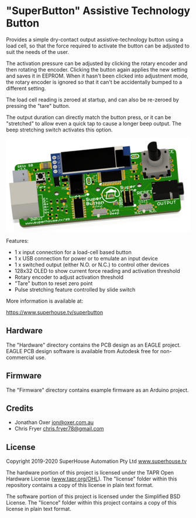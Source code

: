 "SuperButton" Assistive Technology Button
=========================================

Provides a simple dry-contact output assistive-technology
button using a load cell, so that the force required to activate
the button can be adjusted to suit the needs of the user.

The activation pressure can be adjusted by clicking the rotary
encoder and then rotating the encoder. Clicking the button again
applies the new setting and saves it in EEPROM. When it hasn't
been clicked into adjustment mode, the rotary encoder is ignored
so that it can't be accidentally bumped to a different setting.

The load cell reading is zeroed at startup, and can also be
re-zeroed by pressing the "tare" button.

The output duration can directly match the button press, or it
can be "stretched" to allow even a quick tap to cause a longer
beep output. The beep stretching switch activates this option.

![PCB render](Images/SB-v2_1-oblique-render.jpg)

Features:

 * 1 x input connection for a load-cell based button
 * 1 x USB connection for power or to emulate an input device
 * 1 x switched output (either N.O. or N.C.) to control other devices
 * 128x32 OLED to show current force reading and activation threshold
 * Rotary encoder to adjust activation threshold
 * "Tare" button to reset zero point
 * Pulse stretching feature controlled by slide switch

More information is available at:

  https://www.superhouse.tv/superbutton


Hardware
--------
The "Hardware" directory contains the PCB design as an EAGLE project.
EAGLE PCB design software is available from Autodesk free for
non-commercial use.


Firmware
--------
The "Firmware" directory contains example firmware as an Arduino
project.


Credits
-------
 * Jonathan Oxer <jon@oxer.com.au>
 * Chris Fryer <chris.fryer78@gmail.com>


License
-------
Copyright 2019-2020 SuperHouse Automation Pty Ltd  www.superhouse.tv  

The hardware portion of this project is licensed under the TAPR Open
Hardware License (www.tapr.org/OHL). The "license" folder within this
repository contains a copy of this license in plain text format.

The software portion of this project is licensed under the Simplified
BSD License. The "licence" folder within this project contains a
copy of this license in plain text format.
